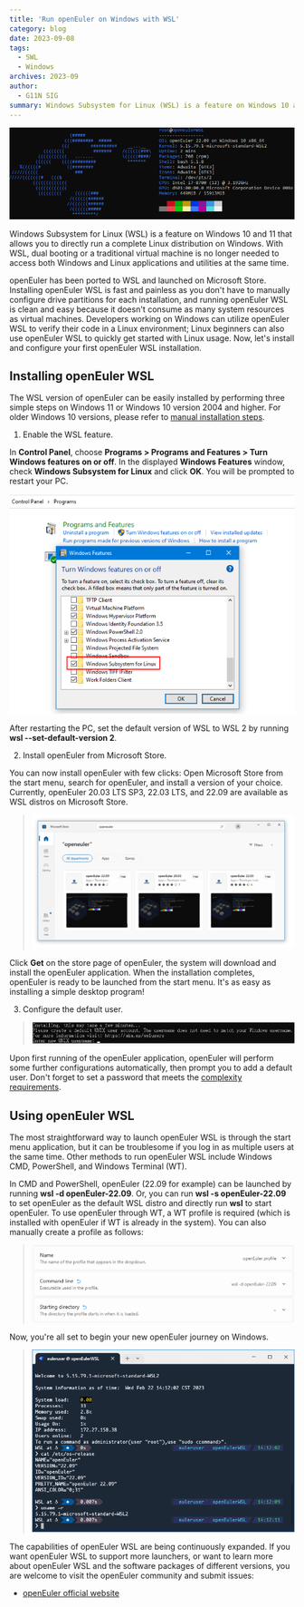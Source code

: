 ```yaml
---
title: 'Run openEuler on Windows with WSL'
category: blog
date: 2023-09-08
tags:
  - SWL
  - Windows
archives: 2023-09
author:
  - G11N SIG
summary: Windows Subsystem for Linux (WSL) is a feature on Windows 10 and 11 that allows you to directly run a complete Linux distribution on Windows.
---
```


![](./image/image1.png)  
 
Windows Subsystem for Linux (WSL) is a feature on Windows 10 and 11 that allows you to directly run a complete Linux distribution on Windows. With WSL, dual booting or a traditional virtual machine is no longer needed to access both Windows and Linux applications and utilities at the same time.

openEuler has been ported to WSL and launched on Microsoft Store. Installing openEuler WSL is fast and painless as you don't have to manually configure drive partitions for each installation, and running openEuler WSL is clean and easy because it doesn't consume as many system resources as virtual machines. Developers working on Windows can utilize openEuler WSL to verify their code in a Linux environment; Linux beginners can also use openEuler WSL to quickly get started with Linux usage. Now, let's install and configure your first openEuler WSL installation.

## Installing openEuler WSL

The WSL version of openEuler can be easily installed by performing three simple steps on Windows 11 or Windows 10 version 2004 and higher. For older Windows 10 versions, please refer to [manual installation steps](https://learn.microsoft.com/en-us/windows/wsl/install-manual).

1. Enable the WSL feature. 

In **Control Panel**, choose **Programs > Programs and Features > Turn Windows features on or off**. In the displayed **Windows Features** window, check **Windows Subsystem for Linux** and click **OK**. You will be prompted to restart your PC.

![](./image/image2.png)  

After restarting the PC, set the default version of WSL to WSL 2 by running **wsl --set-default-version 2**.
 
2. Install openEuler from Microsoft Store.

You can now install openEuler with few clicks: Open Microsoft Store from the start menu, search for openEuler, and install a version of your choice. Currently, openEuler 20.03 LTS SP3, 22.03 LTS, and 22.09 are available as WSL distros on Microsoft Store.

>![](./image/image3.png)

Click **Get** on the store page of openEuler, the system will download and install the openEuler application. When the installation completes, openEuler is ready to be launched from the start menu. It's as easy as installing a simple desktop program!

3. Configure the default user.

>![](./image/image4.png)

Upon first running of the openEuler application, openEuler will perform some further configurations automatically, then prompt you to add a default user. Don't forget to set a password that meets the [complexity requirements](https://docs.openeuler.org/en/docs/22.03_LTS_SP1/docs/Quickstart/quick-start.html#:~:text=will%20be%20disabled.-,Password%20Complexity,-The%20password%20of).

## Using openEuler WSL

The most straightforward way to launch openEuler WSL is through the start menu application, but it can be troublesome if you log in as multiple users at the same time. Other methods to run openEuler WSL include Windows CMD, PowerShell, and Windows Terminal (WT).  

In CMD and PowerShell, openEuler (22.09 for example) can be launched by running **wsl -d openEuler-22.09**. Or, you can run **wsl -s openEuler-22.09** to set openEuler as the default WSL distro and directly run **wsl** to start openEuler. To use openEuler through WT, a WT profile is required (which is installed with openEuler if WT is already in the system). You can also manually create a profile as follows:  

>![](./image/image5.png)

Now, you're all set to begin your new openEuler journey on Windows.

>![](./image/image6.png)

The capabilities of openEuler WSL are being continuously expanded. If you want openEuler WSL to support more launchers, or want to learn more about openEuler WSL and the software packages of different versions, you are welcome to visit the openEuler community and submit issues:

-	[openEuler official website](https://www.openeuler.org/en/)



